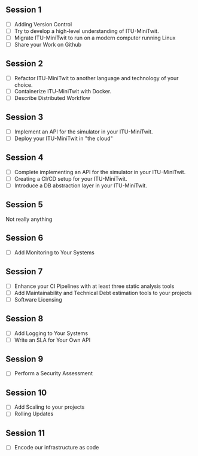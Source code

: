 ## Session 1
- [ ] Adding Version Control
- [ ] Try to develop a high-level understanding of ITU-MiniTwit.
- [ ] Migrate ITU-MiniTwit to run on a modern computer running Linux
- [ ] Share your Work on Github

## Session 2
- [ ] Refactor ITU-MiniTwit to another language and technology of your choice.
- [ ] Containerize ITU-MiniTwit with Docker.
- [ ] Describe Distributed Workflow

## Session 3
- [ ] Implement an API for the simulator in your ITU-MiniTwit.
- [ ] Deploy your ITU-MiniTwit in "the cloud"

## Session 4
- [ ] Complete implementing an API for the simulator in your ITU-MiniTwit.
- [ ] Creating a CI/CD setup for your ITU-MiniTwit.
- [ ] Introduce a DB abstraction layer in your ITU-MiniTwit.

## Session 5
Not really anything

## Session 6
- [ ] Add Monitoring to Your Systems

## Session 7
- [ ] Enhance your CI Pipelines with at least three static analysis tools
- [ ] Add Maintainability and Technical Debt estimation tools to your projects
- [ ] Software Licensing

## Session 8
- [ ] Add Logging to Your Systems
- [ ] Write an SLA for Your Own API

## Session 9
- [ ] Perform a Security Assessment

## Session 10
- [ ] Add Scaling to your projects
- [ ] Rolling Updates

## Session 11
- [ ] Encode our infrastructure as code
